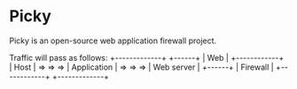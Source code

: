 # Picky

Picky is an open-source web application firewall project.

Traffic will pass as follows:
                       +-------------+
   +------+            |    Web      |            +------------+
   | Host |  => => =>  | Application |  => => =>  | Web server |
   +------+            |  Firewall   |            +------------+
                       +-------------+
